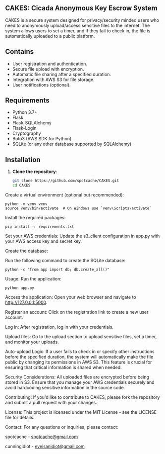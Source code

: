 ## CAKES: Cicada Anonymous Key Escrow System

CAKES is a secure system designed for privacy/security minded users who need to anonymously upload/access sensitive files to the internet. The system allows users to set a timer, and if they fail to check in, the file is automatically uploaded to a public platform.

## Contains

- User registration and authentication.
- Secure file upload with encryption.
- Automatic file sharing after a specified duration.
- Integration with AWS S3 for file storage.
- User notifications (optional).

## Requirements

- Python 3.7+
- Flask
- Flask-SQLAlchemy
- Flask-Login
- Cryptography
- Boto3 (AWS SDK for Python)
- SQLite (or any other database supported by SQLAlchemy)

## Installation

1. **Clone the repository**:

   ```bash
   git clone https://github.com/spotcache/CAKES.git
   cd CAKES
   ```
Create a virtual environment (optional but recommended):
```
python -m venv venv
source venv/bin/activate  # On Windows use `venv\Scripts\activate`
```
Install the required packages:
```
pip install -r requirements.txt
```
Set your AWS credentials: Update the s3_client configuration in app.py with your AWS access key and secret key.

Create the database:

Run the following command to create the SQLite database:
```
python -c "from app import db; db.create_all()"
```
Usage:
Run the application:
```
python app.py
```
Access the application: Open your web browser and navigate to http://127.0.0.1:5000.

Register an account: Click on the registration link to create a new user account.

Log in: After registration, log in with your credentials.

Upload files: Go to the upload section to upload sensitive files, set a timer, and monitor your uploads.

Auto-upload Logic:
If a user fails to check in or specify other instructions before the specified duration, the system will automatically make the file public by changing its permissions in AWS S3. This feature is crucial for ensuring that critical information is shared when needed.

Security Considerations:
All uploaded files are encrypted before being stored in S3.
Ensure that you manage your AWS credentials securely and avoid hardcoding sensitive information in the source code.

Contributing:
If you'd like to contribute to CAKES, please fork the repository and submit a pull request with your changes.

License:
This project is licensed under the MIT License - see the LICENSE file for details.

Contact:
For any questions or inquiries, please contact:

spotcache -
spotcache@gmail.com

cunningidiot -
eveisanidiot@gmail.com
